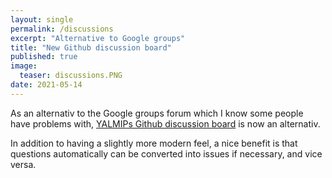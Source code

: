 ```yaml
---
layout: single
permalink: /discussions
excerpt: "Alternative to Google groups"
title: "New Github discussion board"
published: true
image:
  teaser: discussions.PNG
date: 2021-05-14
---
```


As an alternativ to the Google groups forum which I know some people have problems with, [YALMIPs Github discussion board](/https://github.com/yalmip/YALMIP/discussions) is now an alternativ.

In addition to having a slightly more modern feel, a nice benefit is that questions automatically can be converted into issues if necessary, and vice versa.

